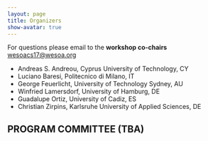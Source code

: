 ```yaml
---
layout: page
title: Organizers
show-avatar: true
---
```


For questions please email to the **workshop co-chairs** [wesoacs17@wesoa.org](mailto:wesoacs17@wesoa.org)

- Andreas S. Andreou, Cyprus University of Technology, CY
- Luciano Baresi, Politecnico di Milano, IT
- George Feuerlicht, University of Technology Sydney, AU
- Winfried Lamersdorf, University of Hamburg, DE
- Guadalupe Ortiz, University of Cadiz, ES
- Christian Zirpins, Karlsruhe University of Applied Sciences, DE

## PROGRAM COMMITTEE (TBA)

